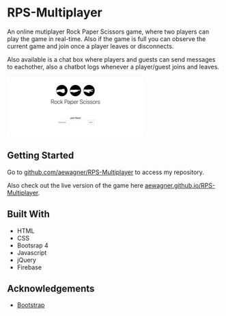 # RPS-Multiplayer

An online mutiplayer Rock Paper Scissors game, where two players can play the game in real-time. Also if the game is full you can observe the current game and join once a player leaves or disconnects.

Also available is a chat box where players and guests can send messages to eachother, also a chatbot logs whenever a player/guest joins and leaves. 

![Alt Text](./assets/images/readmeGif.gif)

## Getting Started
Go to [github.com/aewagner/RPS-Multiplayer](https://github.com/aewagner/RPS-Multiplayer) to access my repository. 

Also check out the live version of the game here [aewagner.github.io/RPS-Multiplayer](https://aewagner.github.io/RPS-Multiplayer).

## Built With
+ HTML
+ CSS
+ Bootsrap 4
+ Javascript
+ jQuery
+ Firebase

## Acknowledgements
+ [Bootstrap](https://getbootstrap.com/)
